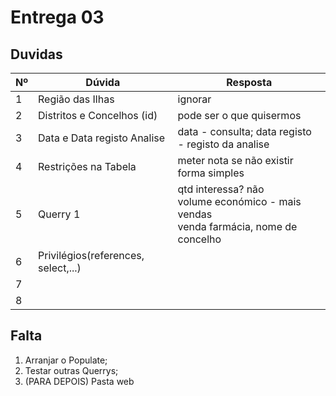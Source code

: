 # Entrega 03

## Duvidas

| Nº   | Dúvida                      | Resposta                                                     |
| ---- | --------------------------- | ------------------------------------------------------------ |
| 1    | Região das Ilhas            | ignorar                                                      |
| 2    | Distritos e Concelhos (id)  | pode ser o que quisermos                                     |
| 3    | Data e Data registo Analise | data - consulta; data registo - registo da analise           |
| 4    | Restrições na Tabela        | meter nota se não existir forma simples                      |
| 5    | Querry 1                    | qtd interessa? não<br /> volume económico -  mais vendas<br />venda farmácia, nome de concelho |
| 6    | Privilégios(references, select,...)  |
| 7    |  |
| 8    |  |


## Falta

1. Arranjar o Populate;
2. Testar outras Querrys;
3. (PARA DEPOIS) Pasta web
